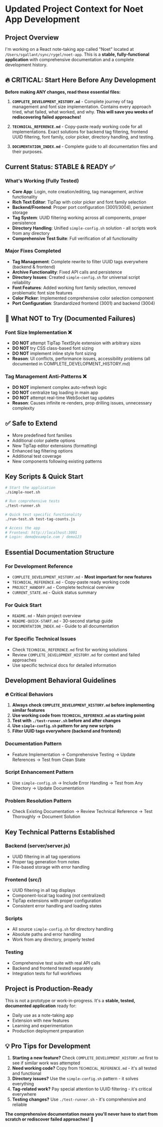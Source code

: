 # Updated Project Context for Noet App Development

## Project Overview
I'm working on a React note-taking app called "Noet" located at `/Users/sgallant/sync/rygel/noet-app`. This is a **stable, fully-functional application** with comprehensive documentation and a complete development history.

## 🔥 CRITICAL: Start Here Before Any Development

**Before making ANY changes, read these essential files:**

1. **`COMPLETE_DEVELOPMENT_HISTORY.md`** - Complete journey of tag management and font size implementation. Contains every approach tried, what failed, what worked, and why. **This will save you weeks of rediscovering failed approaches!**

2. **`TECHNICAL_REFERENCE.md`** - Copy-paste ready working code for all implementations. Exact solutions for backend tag filtering, frontend UUID filtering, font family, color picker, directory handling, and testing.

3. **`DOCUMENTATION_INDEX.md`** - Complete guide to all documentation files and their purposes.

## Current Status: STABLE & READY ✅

### What's Working (Fully Tested)
- **Core App**: Login, note creation/editing, tag management, archive functionality
- **Rich Text Editor**: TipTap with color picker and font family selection
- **Backend/Frontend**: Proper port configuration (3001/3004), persistent storage
- **Tag System**: UUID filtering working across all components, proper persistence
- **Directory Handling**: Unified `simple-config.sh` solution - all scripts work from any directory
- **Comprehensive Test Suite**: Full verification of all functionality

### Major Fixes Completed
- **Tag Management**: Complete rewrite to filter UUID tags everywhere (backend & frontend)
- **Archive Functionality**: Fixed API calls and persistence
- **Directory Issues**: Created `simple-config.sh` for universal script reliability
- **Font Features**: Added working font family selection, removed problematic font size features
- **Color Picker**: Implemented comprehensive color selection component
- **Port Configuration**: Standardized frontend (3001) and backend (3004)

## 🚨 What NOT to Try (Documented Failures)

### Font Size Implementation ❌
- **DO NOT** attempt TipTap TextStyle extension with arbitrary sizes
- **DO NOT** try CSS class-based font sizing
- **DO NOT** implement inline style font sizing
- **Reason**: UI conflicts, performance issues, accessibility problems (all documented in COMPLETE_DEVELOPMENT_HISTORY.md)

### Tag Management Anti-Patterns ❌
- **DO NOT** implement complex auto-refresh logic
- **DO NOT** centralize tag loading in main app
- **DO NOT** attempt real-time WebSocket tag updates
- **Reason**: Causes infinite re-renders, prop drilling issues, unnecessary complexity

## ✅ Safe to Extend

- More predefined font families
- Additional color palette options  
- New TipTap editor extensions (formatting)
- Enhanced tag filtering options
- Additional test coverage
- New components following existing patterns

## Key Scripts & Quick Start

```bash
# Start the application
./simple-noet.sh

# Run comprehensive tests
./test-runner.sh

# Quick test specific functionality
./run-test.sh test-tag-counts.js

# Access the app
# Frontend: http://localhost:3001
# Login: demo@example.com / demo123
```

## Essential Documentation Structure

### For Development Reference
- `COMPLETE_DEVELOPMENT_HISTORY.md` - **Most important for new features**
- `TECHNICAL_REFERENCE.md` - Copy-paste ready working code
- `PROJECT_HANDOFF.md` - Complete technical overview
- `CURRENT_STATE.md` - Quick status summary

### For Quick Start
- `README.md` - Main project overview
- `README-QUICK-START.md` - 30-second startup guide
- `DOCUMENTATION_INDEX.md` - Guide to all documentation

### For Specific Technical Issues
- Check `TECHNICAL_REFERENCE.md` first for working solutions
- Review `COMPLETE_DEVELOPMENT_HISTORY.md` for context and failed approaches
- Use specific technical docs for detailed information

## Development Behavioral Guidelines

### 🔥 Critical Behaviors
1. **Always check `COMPLETE_DEVELOPMENT_HISTORY.md` before implementing similar features**
2. **Use working code from `TECHNICAL_REFERENCE.md` as starting point**
3. **Test with `./test-runner.sh` before and after changes**
4. **Use `simple-config.sh` pattern for any new scripts**
5. **Filter UUID tags everywhere (backend and frontend)**

### Documentation Pattern
- Feature Implementation → Comprehensive Testing → Update References → Test from Clean State

### Script Enhancement Pattern  
- Use `simple-config.sh` → Include Error Handling → Test from Any Directory → Update Documentation

### Problem Resolution Pattern
- Check Existing Documentation → Review Technical Reference → Test Thoroughly → Document Solution

## Key Technical Patterns Established

### Backend (server/server.js)
- UUID filtering in all tag operations
- Proper tag generation from notes
- File-based storage with error handling

### Frontend (src/)
- UUID filtering in all tag displays
- Component-local tag loading (not centralized)
- TipTap extensions with proper configuration
- Consistent error handling and loading states

### Scripts
- All source `simple-config.sh` for directory handling
- Absolute paths and error handling
- Work from any directory, properly tested

### Testing
- Comprehensive test suite with real API calls
- Backend and frontend tested separately
- Integration tests for full workflows

## Project is Production-Ready

This is not a prototype or work-in-progress. It's a **stable, tested, documented application** ready for:
- Daily use as a note-taking app
- Extension with new features
- Learning and experimentation  
- Production deployment preparation

## 💡 Pro Tips for Development

1. **Starting a new feature?** Check `COMPLETE_DEVELOPMENT_HISTORY.md` first to see if similar work was attempted
2. **Need working code?** Copy from `TECHNICAL_REFERENCE.md` - it's all tested and functional
3. **Directory issues?** Use the `simple-config.sh` pattern - it solves everything
4. **Tag-related work?** Pay special attention to UUID filtering - it's critical everywhere
5. **Testing changes?** Use `./test-runner.sh` - it's comprehensive and reliable

**The comprehensive documentation means you'll never have to start from scratch or rediscover failed approaches!** 🚀
